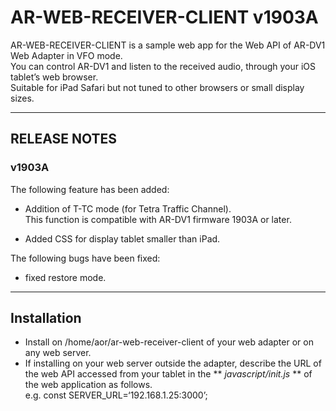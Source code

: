 # AR-WEB-RECEIVER-CLIENT v1903A  

AR-WEB-RECEIVER-CLIENT is a sample web app for the Web API of AR-DV1 Web Adapter in VFO mode.  
You can control AR-DV1 and listen to the received audio, through your iOS tablet’s web browser.  
Suitable for iPad Safari but not tuned to other browsers or small display sizes.

---

## RELEASE NOTES
### v1903A
The following feature has been added:
 - Addition of T-TC mode (for Tetra Traffic Channel).  
This function is compatible with AR-DV1 firmware 1903A or later.

 - Added CSS for display tablet smaller than iPad.

The following bugs have been fixed:
 - fixed restore mode.

---
## Installation  
 - Install on /home/aor/ar-web-receiver-client of your web adapter or on any web server.  
 - If installing on your web server outside the adapter, describe the URL of the web API accessed from your tablet in the ** *javascript/init.js* ** of the web application as follows.  
	e.g. const SERVER_URL=‘192.168.1.25:3000’;  
